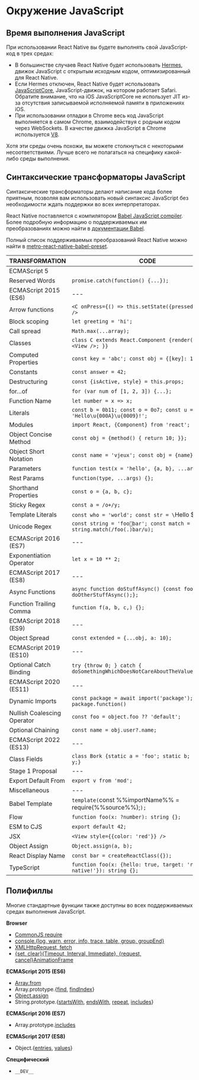# Окружение JavaScript

## Время выполнения JavaScript

При использовании React Native вы будете выполнять свой JavaScript-код в трех средах:

-   В большинстве случаев React Native будет использовать [Hermes](hermes.md), движок JavaScript с открытым исходным кодом, оптимизированный для React Native.
-   Если Hermes отключен, React Native будет использовать [JavaScriptCore](http://trac.webkit.org/wiki/JavaScriptCore), JavaScript-движок, на котором работает Safari. Обратите внимание, что на iOS JavaScriptCore не использует JIT из-за отсутствия записываемой исполняемой памяти в приложениях iOS.
-   При использовании отладки в Chrome весь код JavaScript выполняется в самом Chrome, взаимодействуя с родным кодом через WebSockets. В качестве движка JavaScript в Chrome используется [V8](https://v8.dev/).

Хотя эти среды очень похожи, вы можете столкнуться с некоторыми несоответствиями. Лучше всего не полагаться на специфику какой-либо среды выполнения.

## Синтаксические трансформаторы JavaScript

Синтаксические трансформаторы делают написание кода более приятным, позволяя вам использовать новый синтаксис JavaScript без необходимости ждать поддержки во всех интерпретаторах.

React Native поставляется с компилятором [Babel JavaScript compiler](https://babeljs.io). Более подробную информацию о поддерживаемых им преобразованиях можно найти в [документации Babel](https://babeljs.io/docs/plugins/#transform-plugins).

Полный список поддерживаемых преобразований React Native можно найти в [metro-react-native-babel-preset](https://github.com/facebook/metro/tree/master/packages/metro-react-native-babel-preset).

| TRANSFORMATION              | CODE                                                                         |
| --------------------------- | ---------------------------------------------------------------------------- |
| ECMAScript 5                |                                                                              |
| Reserved Words              | `promise.catch(function() {...});`                                           |
| ECMAScript 2015 (ES6)       | ---                                                                          |
| Arrow functions             | `<C onPress={() => this.setState({pressed: true})} />`                       |
| Block scoping               | `let greeting = 'hi';`                                                       |
| Call spread                 | `Math.max(...array);`                                                        |
| Classes                     | `class C extends React.Component {render() { return <View />; }}`            |
| Computed Properties         | `const key = 'abc'; const obj = {[key]: 10};`                                |
| Constants                   | `const answer = 42;`                                                         |
| Destructuring               | `const {isActive, style} = this.props;`                                      |
| for…of                      | `for (var num of [1, 2, 3]) {...};`                                          |
| Function Name               | `let number = x => x;`                                                       |
| Literals                    | `const b = 0b11; const o = 0o7; const u = 'Hello\u{000A}\u{0009}!';`         |
| Modules                     | `import React, {Component} from 'react';`                                    |
| Object Concise Method       | `const obj = {method() { return 10; }};`                                     |
| Object Short Notation       | `const name = 'vjeux'; const obj = {name};`                                  |
| Parameters                  | `function test(x = 'hello', {a, b}, ...args) {}`                             |
| Rest Params                 | `function(type, ...args) {};`                                                |
| Shorthand Properties        | `const o = {a, b, c};`                                                       |
| Sticky Regex                | `const a = /o+/y;`                                                           |
| Template Literals           | `const who = 'world'; const str = \`Hello \${who}\`;`                        |
| Unicode Regex               | `const string = 'foo💩bar'; const match = string.match(/foo(.)bar/u);`       |
| ECMAScript 2016 (ES7)       | ---                                                                          |
| Exponentiation Operator     | `let x = 10 ** 2;`                                                           |
| ECMAScript 2017 (ES8)       | ---                                                                          |
| Async Functions             | `async function doStuffAsync() {const foo = await doOtherStuffAsync();};`    |
| Function Trailing Comma     | `function f(a, b, c,) {};`                                                   |
| ECMAScript 2018 (ES9)       | ---                                                                          |
| Object Spread               | `const extended = {...obj, a: 10};`                                          |
| ECMAScript 2019 (ES10)      | ---                                                                          |
| Optional Catch Binding      | `try {throw 0; } catch { doSomethingWhichDoesNotCareAboutTheValueThrown();}` |
| ECMAScript 2020 (ES11)      | ---                                                                          |
| Dynamic Imports             | `const package = await import('package'); package.function()`                |
| Nullish Coalescing Operator | `const foo = object.foo ?? 'default';`                                       |
| Optional Chaining           | `const name = obj.user?.name;`                                               |
| ECMAScript 2022 (ES13)      | ---                                                                          |
| Class Fields                | `class Bork {static a = 'foo'; static b; x = 'bar'; y;}`                     |
| Stage 1 Proposal            | ---                                                                          |
| Export Default From         | `export v from 'mod';`                                                       |
| Miscellaneous               | ---                                                                          |
| Babel Template              | `template(`const %%importName%% = require(%%source%%);`);`                   |
| Flow                        | `function foo(x: ?number): string {};`                                       |
| ESM to CJS                  | `export default 42;`                                                         |
| JSX                         | `<View style={{color: 'red'}} />`                                            |
| Object Assign               | `Object.assign(a, b);`                                                       |
| React Display Name          | `const bar = createReactClass({});`                                          |
| TypeScript                  | `function foo(x: {hello: true, target: 'react native!'}): string {};`        |

## Полифиллы

Многие стандартные функции также доступны во всех поддерживаемых средах выполнения JavaScript.

**Browser**

-   [CommonJS require](https://nodejs.org/docs/latest/api/modules.html)
-   [console.{log, warn, error, info, trace, table, group, groupEnd}](https://developer.chrome.com/devtools/docs/console-api)
-   [XMLHttpRequest, fetch](network.md#content)
-   [{set, clear}{Timeout, Interval, Immediate}, {request, cancel}AnimationFrame](timers.md#content)

**ECMAScript 2015 (ES6)**

-   [Array.from](https://developer.mozilla.org/docs/Web/JavaScript/Reference/Global_Objects/Array/from)
-   Array.prototype.{[find](https://developer.mozilla.org/docs/Web/JavaScript/Reference/Global_Objects/Array/find), [findIndex](https://developer.mozilla.org/docs/Web/JavaScript/Reference/Global_Objects/Array/findIndex)}
-   [Object.assign](https://developer.mozilla.org/docs/Web/JavaScript/Reference/Global_Objects/Object/assign)
-   String.prototype.{[startsWith](https://developer.mozilla.org/docs/Web/JavaScript/Reference/Global_Objects/String/startsWith), [endsWith](https://developer.mozilla.org/docs/Web/JavaScript/Reference/Global_Objects/String/endsWith), [repeat](https://developer.mozilla.org/docs/Web/JavaScript/Reference/Global_Objects/String/repeat), [includes](https://developer.mozilla.org/docs/Web/JavaScript/Reference/Global_Objects/String/includes)}

**ECMAScript 2016 (ES7)**

-   Array.prototype.[includes](https://developer.mozilla.org/docs/Web/JavaScript/Reference/Global_Objects/Array/includes)

**ECMAScript 2017 (ES8)**

-   Object.{[entries](https://developer.mozilla.org/docs/Web/JavaScript/Reference/Global_Objects/Object/entries), [values](https://developer.mozilla.org/docs/Web/JavaScript/Reference/Global_Objects/Object/values)}

**Специфический**

-   `__DEV__`
